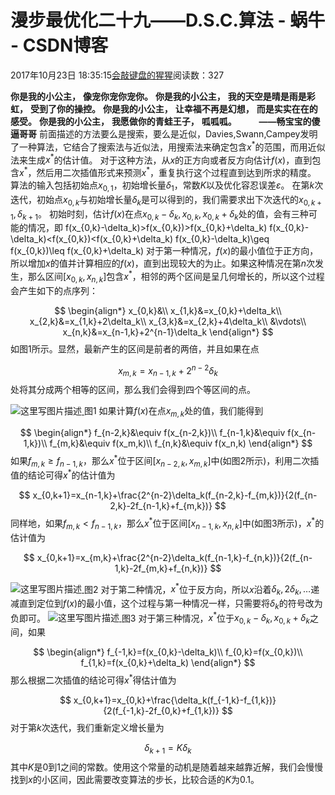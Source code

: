
# 漫步最优化二十九——D.S.C.算法 - 蜗牛 - CSDN博客


2017年10月23日 18:35:15[会敲键盘的猩猩](https://me.csdn.net/u010182633)阅读数：327



$\textbf{你是我的小公主，}$
$\textbf{像宠你宠你宠你。}$
$\textbf{你是我的小公主，}$
$\textbf{我的天空是晴是雨是彩虹，}$
$\textbf{受到了你的操控。}$
$\textbf{你是我的小公主，}$
$\textbf{让幸福不再是幻想，}$
$\textbf{而是实实在在的感受。}$
$\textbf{你是我的小公主，}$
$\textbf{我愿做你的青蛙王子，}$
$\textbf{呱呱呱。}$
$\qquad\textbf{——畅宝宝的傻逼哥哥}$
前面描述的方法要么是搜索，要么是近似，Davies,Swann,Campey发明了一种算法，它结合了搜索法与近似法，用搜索法来确定包含$x^*$的范围，而用近似法来生成$x^*$的估计值。
对于这种方法，从$x$的正方向或者反方向估计$f(x)$，直到包含$x^*$，然后用二次插值形式来预测$x^*$，重复执行这个过程直到达到所求的精度。
算法的输入包括初始点$x_{0,1}$，初始增长量$\delta_1$，常数$K$以及优化容忍误差$\varepsilon$。
在第$k$次迭代，初始点$x_{0,k}$与初始增长量$\delta_k$是可以得到的，我们需要求出下次迭代的$x_{0,k+1},\delta_{k+1}$。
初始时刻，估计$f(x)$在点$x_{0,k}-\delta_k,x_{0,k},x_{0,k}+\delta_k$处的值，会有三种可能的情况，即
f(x_{0,k}-\delta_k)>f(x_{0,k})>f(x_{0,k}+\delta_k)
f(x_{0,k}-\delta_k)<f(x_{0,k})<f(x_{0,k}+\delta_k)
f(x_{0,k}-\delta_k)\geq f(x_{0,k})\leq f(x_{0,k}+\delta_k)
对于第一种情况，$f(x)$的最小值位于正方向，所以增加$x$的值并计算相应的$f(x)$，直到出现较大的为止。如果这种情况在第$n$次发生，那么区间$[x_{0,k},x_{n,k}]$包含$x^*$，相邻的两个区间是呈几何增长的，所以这个过程会产生如下的点序列：

$$
\begin{align*}
x_{0,k}&\\
x_{1,k}&=x_{0,k}+\delta_k\\
x_{2,k}&=x_{1,k}+2\delta_k\\
x_{3,k}&=x_{2,k}+4\delta_k\\
&\vdots\\
x_{n,k}&=x_{n-1,k}+2^{n-1}\delta_k
\end{align*}
$$
如图1所示。显然，最新产生的区间是前者的两倍，并且如果在点

$$
x_{m,k}=x_{n-1,k}+2^{n-2}\delta_k
$$
处将其分成两个相等的区间，那么我们会得到四个等区间的点。

![这里写图片描述](https://img-blog.csdn.net/20171023182728021?watermark/2/text/aHR0cDovL2Jsb2cuY3Nkbi5uZXQvdTAxMDE4MjYzMw==/font/5a6L5L2T/fontsize/400/fill/I0JBQkFCMA==/dissolve/70/gravity/SouthEast)[ ](https://img-blog.csdn.net/20171023182728021?watermark/2/text/aHR0cDovL2Jsb2cuY3Nkbi5uZXQvdTAxMDE4MjYzMw==/font/5a6L5L2T/fontsize/400/fill/I0JBQkFCMA==/dissolve/70/gravity/SouthEast)
图1
如果计算$f(x)$在点$x_{m,k}$处的值，我们能得到

$$
\begin{align*}
f_{n-2,k}&\equiv f(x_{n-2,k})\\
f_{n-1,k}&\equiv f(x_{n-1,k})\\
f_{m,k}&\equiv f(x_m,k)\\
f_{n,k}&\equiv f(x_n,k)
\end{align*}
$$
如果$f_{m,k}\geq f_{n-1,k}$，那么$x^*$位于区间$[x_{n-2,k},x_{m,k}]$中(如图2所示)，利用二次插值的结论可得$x^*$的估计值为

$$
x_{0,k+1}=x_{n-1,k}+\frac{2^{n-2}\delta_k(f_{n-2,k}-f_{m,k})}{2(f_{n-2,k}-2f_{n-1,k}+f_{m,k})}
$$
同样地，如果$f_{m,k}<f_{n-1,k}$，那么$x^*$位于区间$[x_{n-1,k},x_{n,k}]$中(如图3所示)，$x^*$的估计值为

$$
x_{0,k+1}=x_{m,k}+\frac{2^{n-2}\delta_k(f_{n-1,k}-f_{n,k})}{2(f_{n-1,k}-2f_{m,k}+f_{n,k})}
$$

![这里写图片描述](https://img-blog.csdn.net/20171023182807267?watermark/2/text/aHR0cDovL2Jsb2cuY3Nkbi5uZXQvdTAxMDE4MjYzMw==/font/5a6L5L2T/fontsize/400/fill/I0JBQkFCMA==/dissolve/70/gravity/SouthEast)[ ](https://img-blog.csdn.net/20171023182807267?watermark/2/text/aHR0cDovL2Jsb2cuY3Nkbi5uZXQvdTAxMDE4MjYzMw==/font/5a6L5L2T/fontsize/400/fill/I0JBQkFCMA==/dissolve/70/gravity/SouthEast)
图2
对于第二种情况，$x^*$位于反方向，所以$x$沿着$\delta_k,2\delta_k,\ldots$递减直到定位到$f(x)$的最小值，这个过程与第一种情况一样，只需要将$\delta_k$的符号改为负即可。
![这里写图片描述](https://img-blog.csdn.net/20171023182835991?watermark/2/text/aHR0cDovL2Jsb2cuY3Nkbi5uZXQvdTAxMDE4MjYzMw==/font/5a6L5L2T/fontsize/400/fill/I0JBQkFCMA==/dissolve/70/gravity/SouthEast)[ ](https://img-blog.csdn.net/20171023182835991?watermark/2/text/aHR0cDovL2Jsb2cuY3Nkbi5uZXQvdTAxMDE4MjYzMw==/font/5a6L5L2T/fontsize/400/fill/I0JBQkFCMA==/dissolve/70/gravity/SouthEast)
图3
对于第三种情况，$x^*$位于$x_{0,k}-\delta_k,x_{0,k}+\delta_k$之间，如果

$$
\begin{align*}
f_{-1,k}=f(x_{0,k}-\delta_k)\\
f_{0,k}=f(x_{0,k})\\
f_{1,k}=f(x_{0,k}+\delta_k)
\end{align*}
$$
那么根据二次插值的结论可得$x^*$得估计值为

$$
x_{0,k+1}=x_{0,k}+\frac{\delta_k(f_{-1,k}-f_{1,k})}{2(f_{-1,k}-2f_{0,k}+f_{1,k})}
$$
对于第$k$次迭代，我们重新定义增长量为

$$
\delta_{k+1}=K\delta_k
$$
其中$K$是0到1之间的常数。使用这个常量的动机是随着越来越靠近解，我们会慢慢找到$x$的小区间，因此需要改变算法的步长，比较合适的$K$为0.1。

